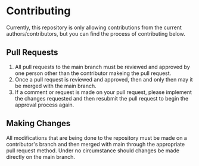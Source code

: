 # Contributing
Currently, this repository is only allowing contributions from the current authors/contributors, but you can find the 
process of contributing below.

## Pull Requests
1. All pull requests to the main branch must be reviewed and approved by one person other than the contributor makeing the pull request.
2. Once a pull request is reviewed and approved, then and only then may it be merged with the main branch.
3. If a comment or request is made on your pull request, please implement the changes requested and then resubmit the pull request to begin
   the approval process again.

## Making Changes
All modifications that are being done to the repository must be made on a contributor's branch and then merged with
main through the appropriate pull request method. Under no circumstance should changes be made directly on the main branch.

